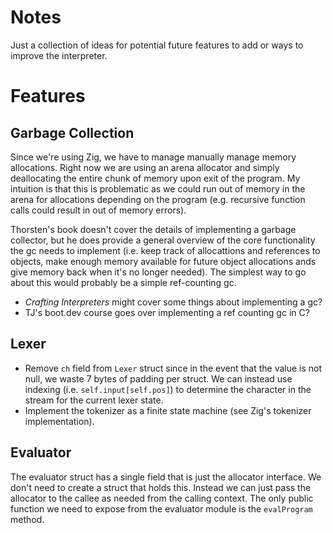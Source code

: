 # Notes

Just a collection of ideas for potential future features to add or ways to improve the interpreter.

# Features

## Garbage Collection
Since we're using Zig, we have to manage manually manage memory allocations. Right now we are using an arena allocator and simply deallocating the entire chunk of memory upon exit of the program. My intuition is that this is problematic as we could run out of memory in the arena for allocations depending on the program (e.g. recursive function calls could result in out of memory errors).

Thorsten's book doesn't cover the details of implementing a garbage collector, but he does provide a general overview of the core functionality the gc needs to implement (i.e. keep track of  allocattions and references to objects, make enough memory available for future object allocations ands give memory back when it's no longer needed). The simplest way to go about this would probably be a simple ref-counting gc. 

+ _Crafting Interpreters_ might cover some things about implementing a gc?
+ TJ's boot.dev course goes over implementing a ref counting gc in C?

## Lexer
+ Remove `ch` field from `Lexer` struct since in the event that the value is not null, we waste 7 bytes of padding per struct. We can instead use indexing (i.e. `self.input[self.pos]`) to determine the character in the stream for the current lexer state.
+ Implement the tokenizer as a finite state machine (see Zig's tokenizer implementation).


## Evaluator
The evaluator struct has a single field that is just the allocator interface. We don't need to create a struct that holds this. Instead we can just pass the allocator to the callee as needed from the calling context. The only public function we need to expose from the evaluator module is the `evalProgram` method.

